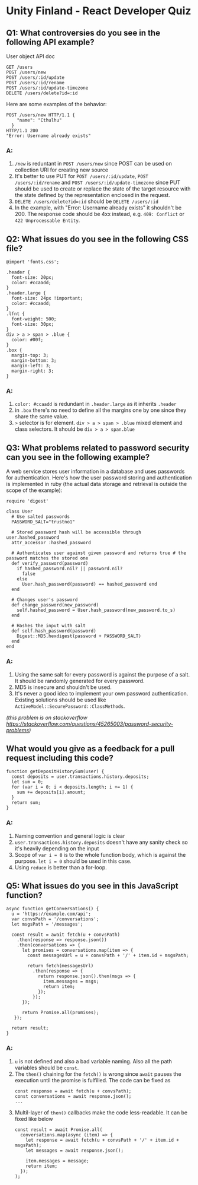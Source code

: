 # Unity Finland - React Developer Quiz

## Q1: What controversies do you see in the following API example?

User object API doc

```
GET /users
POST /users/new
POST /users/:id/update
POST /users/:id/rename
POST /users/:id/update-timezone 
DELETE /users/delete?id=:id
```

Here are some examples of the behavior:

```
POST /users/new HTTP/1.1 {
    "name": "Cthulhu"
  }
HTTP/1.1 200
"Error: Username already exists"
```

### A: 
1. `/new` is reduntant in `POST /users/new` since POST can be used on collection URI for creating new source
2. It's better to use PUT for `POST /users/:id/update`, `POST /users/:id/rename` and `POST /users/:id/update-timezone` since PUT should be used to create or replace the state of the target resource with the state defined by the representation enclosed in the request.
3. `DELETE /users/delete?id=:id` should be `DELETE /users/:id`
4. In the example, with "Error: Username already exists" it shouldn't be 200. The response code should be 4xx instead, e.g. `409: Conflict` or `422 Unprocessable Entity`.

## Q2: What issues do you see in the following CSS file?

```
@import 'fonts.css';

.header { 
  font-size: 20px; 
  color: #ccaadd;
}
.header.large {
  font-size: 24px !important;
  color: #ccaadd; 
}
.lfnt { 
  font-weight: 500; 
  font-size: 30px;
}
div > a > span > .blue {
  color: #00f; 
}
.box {
  margin-top: 3; 
  margin-bottom: 3; 
  margin-left: 3; 
  margin-right: 3;
}
```

### A:
1. `color: #ccaadd` is redundant in `.header.large` as it inherits `.header`
2.  in `.box` there's no need to define all the margins one by one since they share the same value. 
3.  `>` selector is for element. `div > a > span > .blue` mixed element and class selectors. It should be `div > a > span.blue` 

## Q3: What problems related to password security can you see in the following example?

A web service stores user information in a database and uses passwords for authentication. Here's how the user password storing and authentication is implemented in ruby (the actual data storage and retrieval is outside the scope of the example):

```
require 'digest'

class User
  # Use salted passwords
  PASSWORD_SALT="trustno1"

  # Stored password hash will be accessible through user.hashed_password
  attr_accessor :hashed_password

  # Authenticates user against given password and returns true # the password matches the stored one
  def verify_password(password)
    if hashed_password.nil? || password.nil? 
      false
    else
      User.hash_password(password) == hashed_password end
  end

  # Changes user's password
  def change_password(new_password)
    self.hashed_password = User.hash_password(new_password.to_s)
  end

  # Hashes the input with salt
  def self.hash_password(password) 
    Digest::MD5.hexdigest(password + PASSWORD_SALT)
  end 
end
```

### A:
1. Using the same salt for every password is against the purpose of a salt. It should be randomly generated for every password.
2. MD5 is insecure and shouldn't be used.
3. It's never a good idea to implement your own password authentication. Existing solutions should be used like `ActiveModel::SecurePassword::ClassMethods`.

*(this problem is on stackoverflow https://stackoverflow.com/questions/45265003/password-security-problems)*

## What would you give as a feedback for a pull request including this code?

```
function getDepositHistorySum(user) {
  const deposits = user.transactions.history.deposits; 
  let sum = 0;
  for (var i = 0; i < deposits.length; i += 1) {
    sum += deposits[i].amount;
  }
  return sum;
}
```

### A:
1. Naming convention and general logic is clear
2. `user.transactions.history.deposits` doesn't have any sanity check so it's heavily depending on the input
3. Scope of `var i = 0` is to the whole function body, which is against the purpose. `let i = 0` should be used in this case.
4. Using `reduce` is better than a for-loop.

## Q5: What issues do you see in this JavaScript function?

```
async function getConversations() {
  u = 'https://example.com/api';
  var convsPath = '/conversations';
  let msgsPath = '/messages';
  
  const result = await fetch(u + convsPath)
    .then(response => response.json())
    .then(conversations => {
      let promises = conversations.map(item => {
        const messagesUrl = u + convsPath + '/' + item.id + msgsPath;
        
        return fetch(messagesUrl)
          .then(response => {
            return response.json().then(msgs => {
              item.messages = msgs;
              return item;
            });
          });
      });
      
      return Promise.all(promises);
   });
   
  return result;
}
```

### A:
1. `u` is not defined and also a bad variable naming. Also all the path variables should be `const`.
2. The `then()` chaining for the `fetch()` is wrong since `await` pauses the execution until the promise is fulfilled. The code can be fixed as
   ```
   const response = await fetch(u + convsPath);
   const conversations = await response.json();
   ...
   ```
3. Multil-layer of `then()` callbacks make the code less-readable. It can be fixed like below
   ```
   const result = await Promise.all(
     conversations.map(async (item) => {
       let response = await fetch(u + convsPath + '/' + item.id + msgsPath);
       let messages = await response.json();
       
       item.messages = message;
       return item;
     });
   );

  

